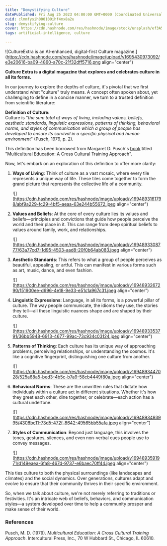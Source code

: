 ```yaml
---
title: "Demystifying Culture"
datePublished: Fri Aug 25 2023 04:00:00 GMT+0000 (Coordinated Universal Time)
cuid: clmmfysih000109ihf4mx8a2u
slug: demystifying-culture
cover: https://cdn.hashnode.com/res/hashnode/image/stock/unsplash/ef3A5EDR7Jk/upload/2b03c735610688f4b827aaffde1d083b.jpeg
tags: artificial-intelligence, culture

---
```


![CultureExtra is an AI-enhanced, digital-first Culture magazine.](https://cdn.hashnode.com/res/hashnode/image/upload/v1695430973092/e3e20616-ba09-4860-a70c-21f32dff5716.png align="center")

**Culture Extra is a digital magazine that explores and celebrates culture in all its forms.**

In our journey to explore the depths of culture, it's pivotal that we first understand what "culture" truly means. A concept often spoken about, yet challenging to define in a concise manner, we turn to a trusted definition from scientific literature:

**Definition of Culture:**  
Culture is "*the sum total of ways of living, including values, beliefs, aesthetic standards, linguistic expressions, patterns of thinking, behavioral norms, and styles of communication which a group of people has developed to ensure its survival in a specific physical and human environment*" (Pusch, 1979, p. 2).

This definition has been borrowed from Margaret D. Pusch's [book](https://www.google.com/books/edition/_/reMlAQAAIAAJ?hl=en&gbpv=0) titled "Multicultural Education: A Cross Cultural Training Approach".

Now, let's embark on an exploration of this definition to offer more clarity:

1. **Ways of Living**: Think of culture as a vast mosaic, where every tile represents a unique way of life. These tiles come together to form the grand picture that represents the collective life of a community.
    
    ![](https://cdn.hashnode.com/res/hashnode/image/upload/v1694893161798/abf9a229-fc29-4bf5-aeaa-63e244b55672.jpeg align="center")
    
2. **Values and Beliefs**: At the core of every culture lies its values and beliefs—principles and convictions that guide how people perceive the world and their place in it. This can range from deep spiritual beliefs to values around family, work, and relationships.
    
    ![](https://cdn.hashnode.com/res/hashnode/image/upload/v1694893308777/63a77cd7-1d95-4503-aad8-20f0b64ab083.jpeg align="center")
    
3. **Aesthetic Standards**: This refers to what a group of people perceives as beautiful, appealing, or artful. This can manifest in various forms such as art, music, dance, and even fashion.
    
    ![](https://cdn.hashnode.com/res/hashnode/image/upload/v1694893267290/151900ee-d696-4e18-9e33-e51c1a967c31.jpeg align="center")
    
4. **Linguistic Expressions**: Language, in all its forms, is a powerful pillar of culture. The way people communicate, the idioms they use, the stories they tell—all these linguistic nuances shape and are shaped by their culture.
    
    ![](https://cdn.hashnode.com/res/hashnode/image/upload/v1694893353791/36bb5948-6913-4677-99ac-73c934c03124.jpeg align="center")
    
5. **Patterns of Thinking**: Each culture has its unique way of approaching problems, perceiving relationships, or understanding the cosmos. It's like a cognitive fingerprint, distinguishing one culture from another.
    
    ![](https://cdn.hashnode.com/res/hashnode/image/upload/v1694893447028/525a68a5-bed3-4b5c-b7a9-58cb4449f80a.jpeg align="center")
    
6. **Behavioral Norms**: These are the unwritten rules that dictate how individuals within a culture act in different situations. Whether it's how they greet each other, dine together, or celebrate—each action has a cultural undertone.
    
    ![](https://cdn.hashnode.com/res/hashnode/image/upload/v1694893493995/4308bc11-73d5-472f-8642-49565bb55afa.jpeg align="center")
    
7. **Styles of Communication**: Beyond just language, this involves the tones, gestures, silences, and even non-verbal cues people use to convey messages.
    
    ![](https://cdn.hashnode.com/res/hashnode/image/upload/v1694893591971/d149eaea-6fa8-467d-9737-e6baec70ff44.jpeg align="center")
    

This ties culture to both the physical surroundings (like landscapes and climates) and the social dynamics. Over generations, cultures adapt and evolve to ensure that their community thrives in their specific environment.

So, when we talk about culture, we're not merely referring to traditions or festivities. It's an intricate web of beliefs, behaviors, and communication styles—a system developed over time to help a community prosper and make sense of their world.

### References

Pusch, M. D. (1979). *Multicultural Education: A Cross Cultural Training Approach*. Intercultural Press, Inc., 70 W Hubbard St., Chicago, IL 60610.